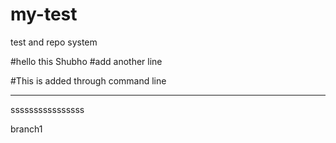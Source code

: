 # my-test
test  and repo system

#hello this Shubho
#add another line

#This is added through command line

--------------


ssssssssssssssss

branch1
